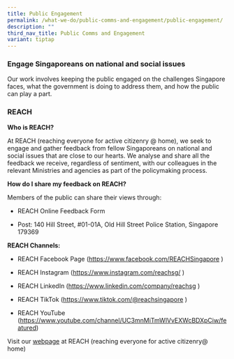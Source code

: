 ```yaml
---
title: Public Engagement
permalink: /what-we-do/public-comms-and-engagement/public-engagement/
description: ""
third_nav_title: Public Comms and Engagement
variant: tiptap
---
```

<h3>Engage Singaporeans on national and social issues</h3>
<p>Our work involves keeping the public engaged on the challenges Singapore
faces, what the government is doing to address them, and how the public
can play a part.</p>
<h3>REACH</h3>
<p><strong>Who is REACH?</strong>
</p>
<p>At REACH (reaching everyone for active citizenry @ home), we seek to engage
and gather feedback from fellow Singaporeans on national and social issues
that are close to our hearts. We analyse and share all the feedback we
receive, regardless of sentiment, with our colleagues in the relevant Ministries
and agencies as part of the policymaking process.</p>
<p><strong>How do I share my feedback on REACH?</strong>
</p>
<p>Members of the public can share their views through:</p>
<ul data-tight="true" class="tight">
<li>
<p>REACH Online Feedback Form</p>
</li>
<li>
<p>Post: 140 Hill Street, #01-01A, Old Hill Street Police Station, Singapore
179369</p>
</li>
</ul>
<p><strong>REACH Channels:</strong>
</p>
<ul data-tight="true" class="tight">
<li>
<p>REACH Facebook Page (<a href="https://www.facebook.com/REACHSingapore" rel="noopener noreferrer nofollow" target="_blank">https://www.facebook.com/REACHSingapore</a>&nbsp;)</p>
</li>
<li>
<p>REACH Instagram (<a href="https://www.instagram.com/reachsg/" rel="noopener noreferrer nofollow" target="_blank">https://www.instagram.com/reachsg/</a>&nbsp;)</p>
</li>
<li>
<p>REACH LinkedIn (<a href="https://www.linkedin.com/company/reachsg" rel="noopener noreferrer nofollow" target="_blank">https://www.linkedin.com/company/reachsg</a>&nbsp;)</p>
</li>
<li>
<p>REACH TikTok (<a href="https://www.tiktok.com/@reachsingapore" rel="noopener noreferrer nofollow" target="_blank">https://www.tiktok.com/@reachsingapore</a>&nbsp;)</p>
</li>
<li>
<p>REACH YouTube (<a href="https://www.youtube.com/channel/UC3mnMiTmWlVvEXWcBDXpCiw/featured" rel="noopener noreferrer nofollow" target="_blank">https://www.youtube.com/channel/UC3mnMiTmWlVvEXWcBDXpCiw/featured</a>)</p>
</li>
</ul>
<p>Visit our <a href="https://www.reach.gov.sg/" rel="noopener noreferrer nofollow" target="_blank">webpage</a> at
REACH (reaching everyone for active citizenry@ home)</p>